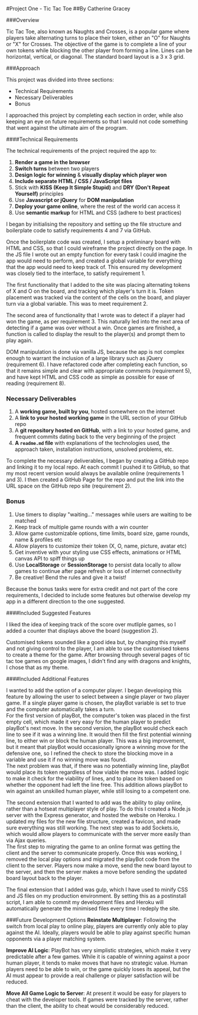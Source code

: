 #Project One - Tic Tac Toe
##By Catherine Gracey

###Overview

Tic Tac Toe, also known as Naughts and Crosses, is a popular game where players take alternating turns to place their token, either an "O" for Naughts or "X" for Crosses. The objective of the game is to complete a line of your own tokens while blocking the other player from forming a line. Lines can be horizontal, vertical, or diagonal. The standard board layout is a 3 x 3 grid.

###Approach

This project was divided into three sections:

- Technical Requirements
- Necessary Deliverables
- Bonus

I approached this project by completing each section in order, while also keeping an eye on future requirements so that I would not code something that went against the ultimate aim of the program.

####Technical Requirements

The technical requirements of the project required the app to:

1. **Render a game in the browser**
2. **Switch turns** between two players
3. **Design logic for winning** & **visually display which player won**
4. **Include separate HTML / CSS / JavaScript files**
5. Stick with **KISS (Keep It Simple Stupid)** and **DRY (Don't Repeat Yourself)** principles
6. Use **Javascript or jQuery** for **DOM manipulation**
7. **Deploy your game online**, where the rest of the world can access it
8. Use **semantic markup** for HTML and CSS (adhere to best practices)

I began by initialising the repository and setting up the file structure and boilerplate code to satisfy requirements 4 and 7 via GitHub.

Once the boilerplate code was created, I setup a preliminary board with HTML and CSS, so that I could wireframe the project directly on the page. In the JS file I wrote out an empty function for every task I could imagine the app would need to perform, and created a global variable for everything that the app would need to keep track of. This ensured my development was closely tied to the interface, to satisfy requirement 1.

The first functionality that I added to the site was placing alternating tokens of X and O on the board, and tracking which player's turn it is. Token placement was tracked via the content of the cells on the board, and player turn via a global variable. This was to meet requirement 2.

The second area of functionality that I wrote was to detect if a player had won the game, as per requirement 3. This naturally led into the next area of detecting if a game was over without a win. Once games are finished, a function is called to display the result to the player(s) and prompt them to play again.

DOM manipulation is done via vanilla JS, because the app is not complex enough to warrant the inclusion of a large library such as jQuery (requirement 6). I have refactored code after completing each function, so that it remains simple and clear with appropriate comments (requirement 5), and have kept HTML and CSS code as simple as possible for ease of reading (requirement 8).

### Necessary Deliverables

1. A **working game, built by you**, hosted somewhere on the internet
2. A **link to your hosted working game** in the URL section of your GitHub repo
3. A **git repository hosted on GitHub**, with a link to your hosted game, and frequent commits dating back to the very beginning of the project
4. **A ``readme.md`` file** with explanations of the technologies used, the approach taken, installation instructions, unsolved problems, etc.

To complete the necessary deliverables, I began by creating a GitHub repo and linking it to my local repo. At each commit I pushed it to GitHub, so that my most recent version would always be available online (requirements 1 and 3). I then created a GitHub Page for the repo and put the link into the URL space on the GitHub repo site (requirement 2).

### Bonus

1. Use timers to display "waiting..." messages while users are waiting to be matched
2. Keep track of multiple game rounds with a win counter
3. Allow game customizable options, time limits, board size, game rounds, name & profiles etc  
4. Allow players to customize their token (X, O, name, picture, avatar etc)
5. Get inventive with your styling use CSS effects, animations or HTML canvas API to spiff things up
6. Use **LocalStorage** or **SessionStorage** to persist data locally to allow games to continue after page refresh or loss of internet connectivity
7. Be creative! Bend the rules and give it a twist!

Because the bonus tasks were for extra credit and not part of the core requirements, I decided to include some features but otherwise develop my app in a different direction to the one suggested.

####Included Suggested Features

I liked the idea of keeping track of the score over mutliple games, so I added a counter that displays above the board (suggestion 2).

Customised tokens sounded like a good idea but, by changing this myself and not giving control to the player, I am able to use the customised tokens to create a theme for the game. After browsing through several pages of tic tac toe games on google images, I didn't find any with dragons and knights, I chose that as my theme.

####Included Additional Features

I wanted to add the option of a computer player. I began developing this feature by allowing the user to select between a single player or two player game. If a single player game is chosen, the playBot variable is set to true and the computer automatically takes a turn.  
For the first version of playBot, the computer's token was placed in the first empty cell, which made it very easy for the human player to predict playBot's next move. In the second version, the playBot would check each line to see if it was a winning line. It would then fill the first potential winning line, to either win or block the human player. This was a big improvement, but it meant that playBot would occasionally ignore a winning move for the defensive one, so I refined the check to store the blocking move in a variable and use it if no winning move was found.  
The next problem was that, if there was no potentially winning line, playBot would place its token regardless of how viable the move was. I added logic to make it check for the viability of lines, and to place its token based on whether the opponent had left the line free. This addition allows playBot to win against an unskilled human player, while still losing to a competent one.

The second extension that I wanted to add was the ability to play online, rather than a hotseat multiplayer style of play. To do this I created a Node.js server with the Express generator, and hosted the website on Heroku. I updated my files for the new file structure, created a favicon, and made sure everything was still working. The next step was to add Sockets.io, which would allow players to communicate with the server more easily than via Ajax queries.  
The first step to migrating the game to an online format was getting the client and the server to communicate properly. Once this was working, I removed the local play options and migrated the playBot code from the client to the server. Players now make a move, send the new board layout to the server, and then the server makes a move before sending the updated board layout back to the player.

The final extension that I added was gulp, which I have used to minify CSS and JS files on my production environment. By setting this as a postinstall script, I am able to commit my development files and Heroku will automatically generate the minimised files every time I redeply the site.

###Future Development Options
**Reinstate Multiplayer**: Following the switch from local play to online play, players are currently only able to play against the AI. Ideally, players would be able to play against specific human opponents via a player matching system.

**Improve AI Logic**: PlayBot has very simplistic strategies, which make it very predictable after a few games. While it is capable of winning against a poor human player, it tends to make moves that have no strategic value. Human players need to be able to win, or the game quickly loses its appeal, but the AI must appear to provide a real challenge or player satisfaction will be reduced.

**Move All Game Logic to Server**: At present it would be easy for players to cheat with the developer tools. If games were tracked by the server, rather than the client, the ability to cheat would be considerably reduced.
